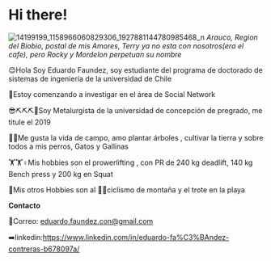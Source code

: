# Hi there!

![14199199_1158966060829306_1927881144780985468_n](https://user-images.githubusercontent.com/128973647/228621398-a9b3a2e5-9601-4eb8-8d7f-2f5d8b0f8caf.jpg)
                 *Arauco, Region del Biobio, postal de mis Amores, Terry ya no esta con nosotros(era el cafe), pero Rocky y Mordelon perpetuan su nombre*



😊Hola Soy Eduardo Faundez, soy estudiante del programa de doctorado de sistemas de ingeniería   de la universidad de Chile

🐬Estoy comenzando a investigar en el área de Social Network

😎⛏️⛏️⛏️💎Soy Metalurgista de la universidad de concepción de pregrado, me titule el 2019

👩‍🌾Me gusta la vida de campo, amo plantar árboles , cultivar la tierra y sobre todos  a mis perros, Gatos y Gallinas

🏋️‍🏋️♀️Mis hobbies son el prowerlifting , con PR de 240 kg deadlift, 140 kg Bench press y 200 kg en Squat 

🗻Mis otros Hobbies son  al 🚵‍♂️ciclismo de  montaña  y el trote  en la playa


**Contacto**

📧Correo: eduardo.faundez.con@gmail.com

➡️linkedin:https://www.linkedin.com/in/eduardo-fa%C3%BAndez-contreras-b678097a/






